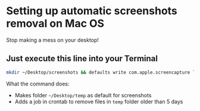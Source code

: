 # Setting up automatic screenshots removal on Mac OS
Stop making a mess on your desktop!

## Just execute this line into your Terminal

```bash
mkdir ~/Desktop/screenshots && defaults write com.apple.screencapture location  ~/Desktop/screenshots && (crontab -l 2>/dev/null; echo "0 0 * * * /usr/bin/find ~/Desktop/screenshots -type f -mtime +5 -exec rm -f '{}' +;") | crontab -
```

What the command does:
- Makes folder `~/Desktop/temp` as default for screenshots
- Adds a job in crontab to remove files in `temp` folder older than 5 days
